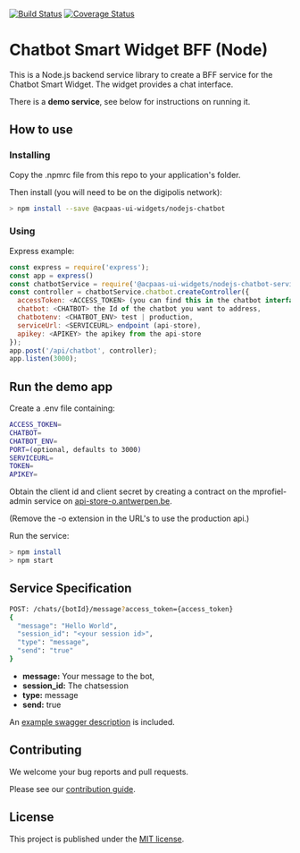 [![Build Status](https://travis-ci.com/digipolisantwerp/chatbot_service_nodejs.svg?branch=master)](https://travis-ci.com/digipolisantwerp/chatbot_service_nodejs)
[![Coverage Status](https://coveralls.io/repos/github/digipolisantwerp/chatbot_service_nodejs/badge.svg?branch=master)](https://coveralls.io/github/digipolisantwerp/chatbot_service_nodejs?branch=master)
# Chatbot Smart Widget BFF (Node)

This is a Node.js backend service library to create a BFF service for the Chatbot Smart Widget. The widget provides a chat interface.

There is a **demo service**, see below for instructions on running it.

## How to use

### Installing

Copy the .npmrc file from this repo to your application's folder.

Then install (you will need to be on the digipolis network):

```sh
> npm install --save @acpaas-ui-widgets/nodejs-chatbot
```

### Using

Express example:

```js
const express = require('express');
const app = express()
const chatbotService = require('@acpaas-ui-widgets/nodejs-chatbot-service');
const controller = chatbotService.chatbot.createController({
  accessToken: <ACCESS_TOKEN> (you can find this in the chatbot interface under 'Instellingen'),
  chatbot: <CHATBOT> the Id of the chatbot you want to address,
  chatbotenv: <CHATBOT_ENV> test | production,
  serviceUrl: <SERVICEURL> endpoint (api-store),
  apikey: <APIKEY> the apikey from the api-store
});
app.post('/api/chatbot', controller);
app.listen(3000);
```

## Run the demo app

Create a .env file containing:

```sh
ACCESS_TOKEN=
CHATBOT=
CHATBOT_ENV=
PORT=(optional, defaults to 3000)
SERVICEURL=
TOKEN=
APIKEY=
```

Obtain the client id and client secret by creating a contract on the mprofiel-admin service on [api-store-o.antwerpen.be](https://api-store-o.antwerpen.be).

(Remove the -o extension in the URL's to use the production api.)

Run the service:

```sh
> npm install
> npm start
```

## Service Specification

```sh
POST: /chats/{botId}/message?access_token={access_token}
{
  "message": "Hello World",
  "session_id": "<your session id>",
  "type": "message",
  "send": "true"
}
```
- **message:** Your message to the bot,
- **session_id:** The chatsession
- **type:** message
- **send:** true

An [example swagger description](swagger.yml) is included.

## Contributing

We welcome your bug reports and pull requests.

Please see our [contribution guide](CONTRIBUTING.md).

## License

This project is published under the [MIT license](LICENSE.md).
